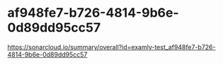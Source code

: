 # af948fe7-b726-4814-9b6e-0d89dd95cc57
https://sonarcloud.io/summary/overall?id=examly-test_af948fe7-b726-4814-9b6e-0d89dd95cc57
